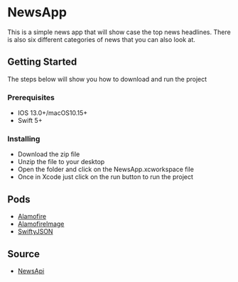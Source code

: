 # NewsApp

This is a simple news app that will show case the top news headlines.
There is also six different categories of news that you can also look at.

## Getting Started

The steps below will show you how to download and run the project

### Prerequisites

* IOS 13.0+/macOS10.15+
* Swift 5+

### Installing

* Download the zip file
* Unzip the file to your desktop
* Open the folder and click on the NewsApp.xcworkspace file
* Once in Xcode just click on the run button to run the project

## Pods

* [Alamofire](https://github.com/Alamofire/Alamofire)
* [AlamofireImage](https://github.com/Alamofire/AlamofireImage)
* [SwiftyJSON](https://github.com/SwiftyJSON/SwiftyJSON)

## Source
* [NewsApi](https://newsapi.org/)
